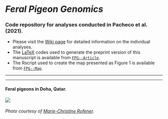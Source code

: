 # _Feral Pigeon Genomics_

### Code repository for analyses conducted in Pacheco et al. (2021).

- Please visit the [Wiki page](https://github.com/layka-pacheco/FeralPigeonGenomics/wiki) for detailed information on the individual analyses.
- The [LaTeX](https://en.wikipedia.org/wiki/LaTeX) codes used to generate the preprint version of this manuscript is available from [`FPG--Article`](https://github.com/layka-pacheco/FeralPigeonGenomics/tree/main/FPG--Article).
- The Rscript used to create the map presented as Figure 1 is available from [`FPG--Map`](https://github.com/layka-pacheco/FeralPigeonGenomics/blob/main/FPG--Pipeline/FPG--Plots/FPG--Map).
***
***

#### Feral pigeons in Doha, Qatar.
![](https://github.com/layka-pacheco/FeralPigeonGenomics/blob/main/FPG--Pipeline/FPG--GitHubAuxiliaryFiles/FPG--RepositoryImage.jpg)
###### Photo courtesy of [Marie-Christine Rufener](https://github.com/mcruf).


